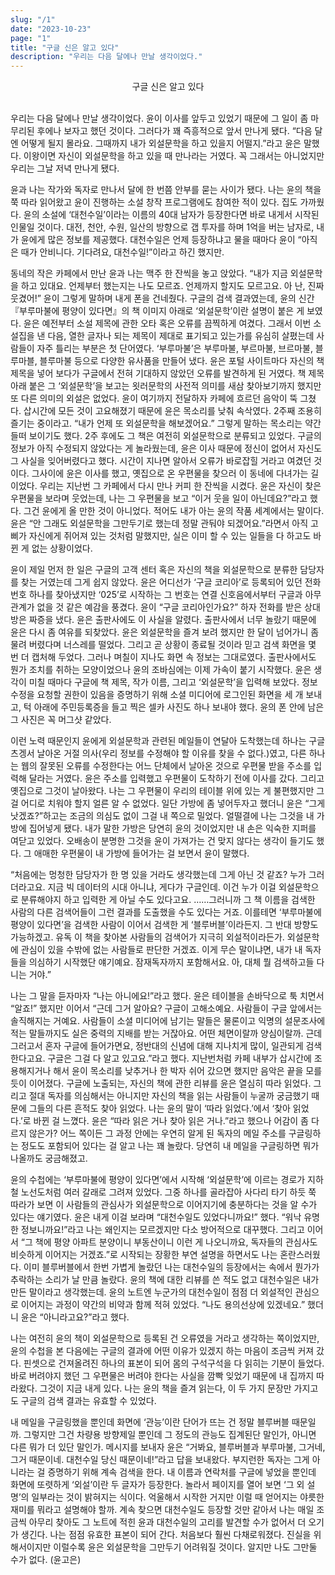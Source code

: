 ```yaml
---
slug: "/1"
date: "2023-10-23"
page: "1"
title: "구글 신은 알고 있다"
description: "우리는 다음 달에나 만날 생각이었다."
---
```


<div style="text-align: center">
  <span class="post-line">
    구글 신은 알고 있다
  </span>
</div>

<br>

우리는 다음 달에나 만날 생각이었다. 윤이 이사를 앞두고 있었기 때문에 그 일이 좀 마무리된 후에나 보자고 했던 것이다. 그러다가 꽤 즉흥적으로 앞서 만나게 됐다. “다음 달엔 어떻게 될지 몰라요. 그때까지 내가 외설문학을 하고 있을지 어떨지.”라고 윤은 말했다. 이왕이면 자신이 외설문학을 하고 있을 때 만나라는 거였다. 꼭 그래서는 아니었지만 우리는 그날 저녁 만나게 됐다.

윤과 나는 작가와 독자로 만나서 달에 한 번쯤 안부를 묻는 사이가 됐다. 나는 윤의 책을 쭉 따라 읽어왔고 윤이 진행하는 소설 창작 프로그램에도 참여한 적이 있다. 집도 가까웠다. 윤의 소설에 ‘대천수일’이라는 이름의 40대 남자가 등장한다면 바로 내게서 시작된 인물일 것이다. 대전, 천안, 수원, 일산의 방향으로 갭 투자를 하며 1억을 버는 남자로, 내가 윤에게 많은 정보를 제공했다. 대천수일은 언제 등장하냐고 물을 때마다 윤이 “아직은 때가 안비니다. 기다려요, 대천수일!”이라고 하긴 했지만.

동네의 작은 카페에서 만난 윤과 나는 맥주 한 잔씩을 놓고 앉았다. “내가 지금 외설문학을 하고 있대요. 언제부터 했는지는 나도 모르죠. 언제까지 할지도 모르고요. 아 난, 진짜 웃겼어!” 윤이 그렇게 말하며 내게 폰을 건네줬다. 구글의 검색 결과였는데, 윤의 신간 『부루마불에 평양이 있다면』의 책 이미지 아래로 ‘외설문학’이란 설명이 붙은 게 보였다. 윤은 예전부터 소설 제목에 관한 오타 혹은 오류를 끔찍하게 여겼다. 그래서 이번 소설집을 낸 다음, 열한 글자나 되는 제목이 제대로 표기되고 있는가를 유심히 살폈는데 사람들이 자주 틀리는 부분은 첫 단어였다. ‘부루마불’은 부루마불, 부르마불, 브르마불, 블루마블, 블루마불 등으로 다양한 유사품을 만들어 냈다. 윤은 포털 사이트마다 자신의 책 제목을 넣어 보다가 구글에서 전혀 기대하지 않았던 오류를 발견하게 된 거였다. 책 제목 아래 붙은 그 ‘외설문학’을 보고는 욋러문학의 사전적 의미를 새삼 찾아보기까지 했지만 또 다른 의미의 외설은 없었다. 윤이 여기까지 전달하자 카페에 흐르던 음악이 뚝 그쳤다. 삽시간에 모든 것이 고요해졌기 때문에 윤은 목소리를 낮춰 속삭였다. 2주째 조용히 즐기는 중이라고. “내가 언제 또 외설문학을 해보겠어요.” 그렇게 말하는 목소리는 약간 들떠 보이기도 했다. 2주 후에도 그 책은 여전히 외설문학으로 분류되고 있었다. 구글의 정보가 아직 수정되지 않았다는 게 놀라웠는데, 윤은 이사 때문에 정신이 없어서 자신도 그 사실을 잊어버렸다고 했다. 시간이 지나면 알아서 오류가 바로잡힐 거라고 여겼던 것이다. 그사이에 윤은 이사를 했고, 옛집으로 온 우편물을 찾으러 이 동네에 다녀가는 길이었다. 우리는 지난번 그 카페에서 다시 만나 커피 한 잔씩을 시켰다. 윤은 자신이 찾은 우편물을 보라며 웃었는데, 나는 그 우편물을 보고 “이거 웃을 일이 아닌데요?”라고 했다. 그건 윤에게 올 만한 것이 아니었다. 적어도 내가 아는 윤의 작품 세계에서는 말이다. 윤은 “안 그래도 외설문학을 그만두기로 했는데 정말 관둬야 되겠어요.”라면서 아직 고삐가 자신에게 쥐어져 있는 것처럼 말했지만, 실은 이미 할 수 있는 일들을 다 하고도 바뀐 게 없는 상황이었다.

윤이 제일 먼저 한 일은 구글의 고객 센터 혹은 자신의 책을 외설문학으로 분류한 담당자를 찾는 거였는데 그게 쉽지 않았다. 윤은 어디선가 ‘구글 코리아’로 등록되어 있던 전화번호 하나를 찾아냈지만 ‘025’로 시작하는 그 번호는 연결 신호음에서부터 구글과 아무 관계가 없을 것 같은 예감을 풍겼다. 윤이 “구글 코리아인가요?” 하자 전화를 받은 상대방은 짜증을 냈다. 윤은 출판사에도 이 사실을 알렸다. 출판사에서 너무 놀랐기 때문에 윤은 다시 좀 여유를 되찾았다. 윤은 외설문학을 즐겨 보려 했지만 한 달이 넘어가니 좀 물려 버렸다며 너스레를 떨었다. 그리고 곧 상황이 종료될 것이라 믿고 검색 화면을 몇 번 더 캡처해 두었다. 그러나 며칠이 지나도 화면 속 정보는 그대로였다. 출판사에서도 뭔가 조치를 취하는 모양이었으나 윤의 조바심에는 이제 가속이 붙기 시작했다. 윤은 생각이 미칠 때마다 구글에 책 제목, 작가 이름, 그리고 ‘외설문학’을 입력해 보았다. 정보 수정을 요청할 권한이 있음을 증명하기 위해 소셜 미디어에 로그인된 화면을 세 개 보내고, 턱 아래에 주민등록증을 들고 찍은 셀카 사진도 하나 보내야 했다. 윤의 폰 안에 남은 그 사진은 꼭 머그샷 같았다.

이런 노력 때문인지 윤에게 외설문학과 관련된 메일들이 연달아 도착했는데 하나는 구글 츠겡서 날아온 거절 의사(우리 정보를 수정해야 할 이유를 찾을 수 없다.)였고, 다른 하나는 웹의 잘못된 오류를 수정한다는 어느 단체에서 날아온 것으로 우편물 받을 주소를 입력해 달라는 거였다. 윤은 주소를 입력했고 우편물이 도착하기 전에 이사를 갔다. 그리고 옛집으로 그것이 날아왔다. 나는 그 우편물이 우리의 테이블 위에 있는 게 불편했지만 그걸 어디로 치워야 할지 얼른 알 수 없었다. 일단 가방에 좀 넣어두자고 했더니 윤은 “그게 낫겠죠?”하고는 조금의 의심도 없이 그걸 내 쪽으로 밀었다. 얼떨결에 나는 그것을 내 가방에 집어넣게 됐다. 내가 말한 가방은 당연히 윤의 것이었지만 내 손은 익숙한 지퍼를 여닫고 있었다. 오배송이 분명한 그것을 윤이 가져가는 건 맞지 않다는 생각이 들기도 했다. 그 애매한 우편물이 내 가방에 들어가는 걸 보면서 윤이 말했다.

“처음에는 멍청한 담당자가 한 명 있을 거라도 생각했는데 그게 아닌 것 같죠? 누가 그러더라고요. 지금 빅 데이터의 시대 아니냐, 게다가 구글인데. 이건 누가 이걸 외설문학으로 분류해야지 하고 입력한 게 아닐 수도 있다고요. ……그러니까 그 책 이름을 검색한 사람의 다른 검색어들이 그런 결과를 도출했을 수도 있다는 거죠. 이를테면 ‘부루마불에 평양이 있다면’을 검색한 사람이 이어서 검색한 게 ‘블루버블’이라든지. 그 반대 방향도 가능하겠고. 유독 이 책을 찾아본 사람들의 검색어가 지극히 외설적이라든가. 외설문학에 관심이 있을 수밖에 없는 사람들로 판단한 거겠죠. 이게 무슨 말이냐면, 내가 내 독자들을 의심하기 시작했단 얘기예요. 잠재독자까지 포함해서요. 아, 대체 뭘 검색하고들 다니는 거야.”

나는 그 말을 듣자마자 “나는 아니에요!”라고 했다. 윤은 테이블을 손바닥으로 툭 치면서 “알죠!” 했지만 이어서 “근데 그거 알아요? 구글이 고해소예요. 사람들이 구글 앞에서는 솔직해지는 거예요. 사람들이 소셜 미디어에 남기는 말들은 물론이고 익명의 설문조사에 적는 말들까지도 실은 중력의 지배를 받는 거잖아요. 어떤 체면이랄까 양심이랄까. 근데 그러고서 혼자 구글에 들어가면요, 정반대의 신념에 대해 지나치게 많이, 일관되게 검색한다고요. 구글은 그걸 다 알고 있고요.”라고 했다. 지난번처럼 카페 내부가 삽시간에 조용해지거나 해서 윤이 목소리를 낮추거나 한 박자 쉬어 갔으면 했지만 음악은 끝을 모를 듯이 이어졌다. 구글에 노출되는, 자신의 책에 관한 리뷰를 윤은 열심히 따라 읽었다. 그리고 절대 독자를 의심해서는 아니지만 자신의 책을 읽는 사람들이 누굴까 궁금했기 때문에 그들의 다른 흔적도 찾아 읽었다. 나는 윤의 말이 ‘따라 읽었다.’에서 ‘찾아 읽었다.’로 바뀐 걸 느꼈다. 윤은 “따라 읽은 거나 찾아 읽은 거나.”라고 했으나 어감이 좀 다르지 않은가? 어느 쪽이든 그 과정 안에는 우연히 알게 된 독자의 메일 주소를 구글링하는 정도도 포함되어 있다는 걸 알고 나는 꽤 놀랐다. 당연히 내 메일을 구글링하면 뭐가 나올까도 궁금해졌고.

윤의 수첩에는 ‘부루마불에 평양이 있다면’에서 시작해 ‘외설문학’에 이르는 경로가 지하철 노선도처럼 여러 갈래로 그려져 있었다. 그중 하나를 골라잡아 사다리 타기 하듯 쭉 따라가 보면 이 사람들의 관심사가 외설문학으로 이어지기에 충분하다는 것을 알 수가 있다는 얘기였다. 윤은 내게 이걸 보라며 “대천수일도 있었다니까요!” 했다. “워낙 유명한 정보니까요!”라고 나는 왜인지는 모르겠지만 다소 방어적으로 대꾸했다. 그리고 이어서 “그 책에 평양 아파트 분양이니 부동산이니 이런 게 나오니까요, 독자들의 관심사도 비슷하게 이어지는 거겠죠.”로 시작되는 장황한 부연 설명을 하면서도 나는 혼란스러웠다. 이미 블루버블에서 한번 가볍게 놀랐던 나는 대천수일의 등장에서는 속에서 뭔가가 추락하는 소리가 날 만큼 놀랐다. 윤의 책에 대한 리뷰를 쓴 적도 없고 대천수일은 내가 만든 말이라고 생각했는데. 윤의 노트엔 누군가의 대천수일이 점점 더 외설적인 관심으로 이어지는 과정이 약간의 비약과 함께 적혀 있었다. “나도 용의선상에 있겠네요.” 했더니 윤은 “아니라고요?”라고 했다.

나는 여전히 윤의 책이 외설문학으로 등록된 건 오류였을 거라고 생각하는 쪽이었지만, 윤의 수첩을 본 다음에는 구글의 결과에 어떤 이유가 있겠지 하는 마음이 조금씩 커져 갔다. 핀셋으로 건져올려진 하나의 표본이 되어 몸의 구석구석을 다 읽히는 기분이 들었다. 바로 버려야지 했던 그 우편물은 버려야 한다는 사실을 깜빡 잊었기 때문에 내 집까지 따라왔다. 그것이 지금 내게 있다. 나는 윤의 책을 즐겨 읽는다, 이 두 가지 문장만 가지고도 구글의 검색 결과는 유효할 수 있었다.

내 메일을 구글링했을 뿐인데 화면에 ‘관능’이란 단어가 뜨는 건 정말 블루버블 때문일까. 그렇지만 그건 차량용 방향제일 뿐인데 그 정도의 관능도 집계된단 말인가, 아니면 다른 뭐가 더 있단 말인가. 메시지를 보내자 윤은 “거봐요, 블루버블과 부루마불, 그거네, 그거 때문이네. 대천수일 당신 때문이네!”라고 답을 보내왔다. 부지런한 독자는 그게 아니라는 걸 증명하기 위해 계속 검색을 한다. 내 이름과 연락처를 구글에 넣었을 뿐인데 화면에 또렷하게 ‘외설’이란 두 글자가 등장한다. 놀라서 페이지를 열어 보면 ‘그 외 설명’의 일부라는 것이 밝혀지는 식이다. 억울해서 시작한 거지만 이럴 때 얻어지는 야릇한 재미를 뭐라고 설명해야 할까. 계속 찾으면 대천수일도 등장할 것만 같아서 나는 매일 조금씩 아무리 찾아도 그 노트에 적힌 윤과 대천수일의 고리를 발견할 수가 없어서 더 오기가 생긴다. 나는 점점 유효한 표본이 되어 간다. 처음보다 훨씬 다채로워졌다. 진실을 위해서이지만 이럴수록 윤은 외설문학을 그만두기 어려워질 것이다. 알지만 나도 그만둘 수가 없다. (윤고은)
